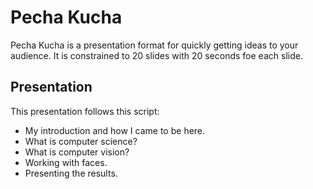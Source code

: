 # Pecha Kucha

Pecha Kucha is a presentation format for quickly getting ideas to your audience.
It is constrained to 20 slides with 20 seconds foe each slide.

## Presentation

This presentation follows this script:

- My introduction and how I came to be here.
- What is computer science?
- What is computer vision?
- Working with faces.
- Presenting the results.
